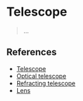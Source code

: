 # Telescope

> ...

## References

- [Telescope](https://en.wikipedia.org/wiki/Telescope)
- [Optical telescope](https://en.wikipedia.org/wiki/Optical_telescope)
- [Refracting telescope](https://en.wikipedia.org/wiki/Refracting_telescope)
- [Lens](https://en.wikipedia.org/wiki/Lens)
